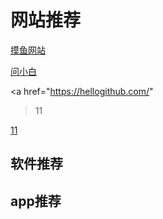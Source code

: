 # 网站推荐

[摸鱼网站](https://poki.com/zh)

[问小白](https://www.wenxiaobai.com/)

<a href="https://hellogithub.com/" 
>11</a>

<a href="https://hellogithub.com/" >11</a>

## 软件推荐





## app推荐
